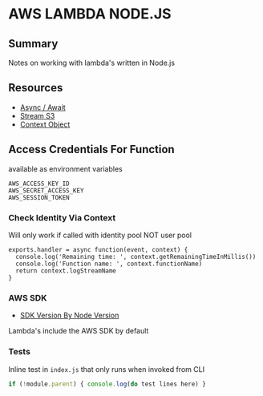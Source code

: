 # AWS LAMBDA NODE.JS

## Summary

Notes on working with lambda's written in Node.js

## Resources

- [Async / Await](https://aws.amazon.com/blogs/compute/node-js-8-10-runtime-now-available-in-aws-lambda/)
- [Stream S3](https://docs.aws.amazon.com/sdk-for-javascript/v2/developer-guide/requests-using-stream-objects.html)
- [Context Object](https://docs.aws.amazon.com/lambda/latest/dg/nodejs-context.html)

## Access Credentials For Function

available as environment variables

```console
AWS_ACCESS_KEY_ID
AWS_SECRET_ACCESS_KEY
AWS_SESSION_TOKEN
```

### Check Identity Via Context

Will only work if called with identity pool NOT user pool

```console
exports.handler = async function(event, context) {
  console.log('Remaining time: ', context.getRemainingTimeInMillis())
  console.log('Function name: ', context.functionName)
  return context.logStreamName
}
```

### AWS SDK

- [SDK Version By Node Version](https://docs.aws.amazon.com/lambda/latest/dg/lambda-runtimes.html)

Lambda's include the AWS SDK by default

### Tests

Inline test in `index.js` that only runs when invoked from CLI

```javascript
if (!module.parent) { console.log(do test lines here) }
```
